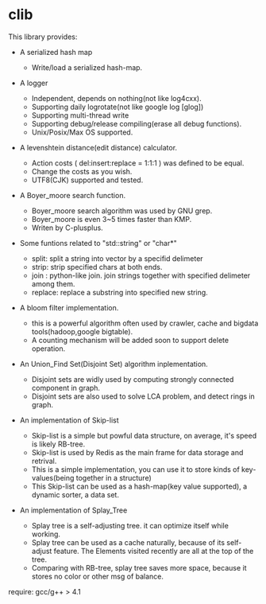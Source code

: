 clib
====

This library provides:

* A serialized hash map
	* Write/load a serialized hash-map.

* A logger
	* Independent, depends on nothing(not like log4cxx).
	* Supporting daily logrotate(not like google log [glog])
	* Supporting multi-thread write
	* Supporting debug/release compiling(erase all debug functions).
	* Unix/Posix/Max OS supported.

* A levenshtein distance(edit distance) calculator.
	* Action costs ( del:insert:replace = 1:1:1 ) was defined to be equal.
	* Change the costs as you wish.
	* UTF8(CJK) supported and tested.

* A Boyer\_moore search function.
	* Boyer\_moore search algorithm was used by GNU grep.
	* Boyer\_moore is even 3~5 times faster than KMP.
	* Writen by C-plusplus.

* Some funtions related to "std::string" or "char\*"
	* split: split a string into vector by a specifid delimeter
	* strip: strip specified chars at both ends.
	* join : python-like join. join strings together with specified delimeter among them.
	* replace: replace a substring into specified new string.

* A bloom filter implementation.
	* this is a powerful algorithm often used by crawler, cache and bigdata tools(hadoop,google bigtable).
	* A counting mechanism will be added soon to support delete operation.

* An Union\_Find Set(Disjoint Set) algorithm inplementation.
	* Disjoint sets are widly used by computing strongly connected component in graph.
	* Disjoint sets are also used to solve LCA problem, and detect rings in graph.

* An implementation of Skip-list
	* Skip-list is a simple but powful data structure, on average, it's speed is likely RB-tree.
	* Skip-list is used by Redis as the main frame for data storage and retrival.
	* This is a simple implementation, you can use it to store kinds of key-values(being together in a structure)
	* This Skip-list can be used as a hash-map(key value supported), a dynamic sorter, a data set.

* An implementation of Splay\_Tree
	* Splay tree is a self-adjusting tree. it can optimize itself while working.
	* Splay tree can be used as a cache naturally, because of its self-adjust feature. The Elements visited recently are all at the top of the tree.
	* Comparing with RB-tree, splay tree saves more space, because it stores no color or other msg of balance.

require:
	gcc/g++ > 4.1








